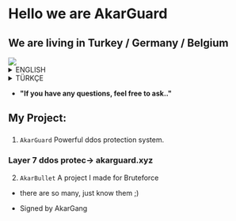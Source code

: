 # Hello we are AkarGuard
## We are living in Turkey / Germany / Belgium

<img src="https://cdn.discordapp.com/attachments/1031646083539021847/1034411784372756490/akar.jpg" />

<details>
  <summary>ENGLISH</summary>
     ‏‏‏‏‏‏‏‏   
     
  <details>
    <summary>WHO WE ARE?</summary>
        We are young people living in Turkey, studying at university and wanting to advance in the fields of software and cyber security. We always wanted to help             other developer teams by sharing our projects as open source. We think that open source sharing is a project that can set an example for other young software           developers. We also have a cyber security company in the Republic of Turkey. Our goal as a company and team is to add something to the world of software and           cybersecurity. We are the AkarGuard team.
  </details>
  
  <details>
    <summary>OUR PROJECTS</summary>
        We have a few projects that we are currently developing.
              ‏‏‏‏‏‏‏‏   
        <details>
          <summary>AKARGUARD</summary>
        AkarGuard = It is a project that prevents DDoS / DoS attacks at all layers with its artificial intelligence. When we did stress tests in our project, it met           814GB requests in 24 hours and proved itself without crashing.
        </details>
        <details>
          <summary>AKARGUARD DDoS Stresser</summary>
             The AkarGuard DDoS Stresser project is stress-tested by sending a large amount of requests to a site with permission to test it. We analyze the high                    demand load on the site and start working on the necessary protection measures.
        </details>
        <details>
          <summary>AkarGuard Servers</summary>
             We host AkarGuard servers within our own structure. We sponsor many famous people, institutions and popular games. Where's we sponsors: "Dungeon Rampage,                Can Foster, dStat"
        </details>
        <details>
          <summary>TurnLab PDF viewer</summary>
             Some of the departments we studied at the university were done by distance education. Sometimes we couldn't keep up with the instructor's pace or we had                to check some parts from the previous pages. Therefore, as a project, we share this system as open source for distance education students.
        </details>
    
  </details>

</details>

<details>
  <summary>TÜRKÇE</summary>
    <details>
      <summary>BİZ KİMİZ?</summary>
    Türkiye'de yaşayan, üniversitede okuyan, yazılım ve siber güvenlik alanlarında ilerlemek isteyen gençleriz. Projelerimizi açık kaynak olarak paylaşarak her zaman       diğer geliştirici ekiplere yardımcı olmak istedik. Açık kaynak paylaşımının diğer genç yazılımcılara örnek olabilecek bir proje olduğunu düşünüyoruz. Türkiye           Cumhuriyeti'nde de bir siber güvenlik şirketimiz var. Şirket ve ekip olarak hedefimiz, yazılım ve siber güvenlik dünyasına bir şeyler katmaktır. Biz AkarGuard         ekibiyiz.
    </details>


</details>




-  **"If you have any questions, feel free to ask.."** 

## My Project:

### 

1. `AkarGuard` Powerful ddos ​​protection system.
### Layer 7 ddos protec-> akarguard.xyz
2. `AkarBullet` A project I made for Bruteforce
- there are so many, just know them ;)


- Signed by AkarGang
